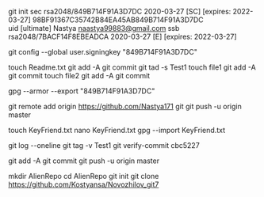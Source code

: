 git init
	sec   rsa2048/849B714F91A3D7DC 2020-03-27 [SC] [expires: 2022-03-27]
      		98BF91367C35742B84EA45AB849B714F91A3D7DC	
	uid                 [ultimate] Nastya <naastya99883@gmail.com>
	ssb   rsa2048/7BACF14F8EBEADCA 2020-03-27 [E] [expires: 2022-03-27]

git config --global user.signingkey "849B714F91A3D7DC"

touch Readme.txt
git add -A
git commit
git tad -s Test1
touch file1
git add -A
git commit
touch file2
git add -A
git commit

gpg --armor --export "849B714F91A3D7DC"

git remote add origin https://github.com/Nastya171
git
git push -u origin master

touch KeyFriend.txt
nano KeyFriend.txt
gpg --import KeyFriend.txt

git log --oneline
git tag -v Test1
git verify-commit cbc5227

git add -A
git commit
git push -u origin master

mkdir AlienRepo
cd AlienRepo
git init
git clone https://github.com/Kostyansa/Novozhilov_git7
